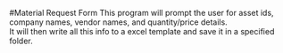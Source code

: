 #Material Request Form
This program will prompt the user for asset ids, company names, vendor names, and quantity/price details.<br/>It will then write all this info to a excel template and save it in a specified folder.

